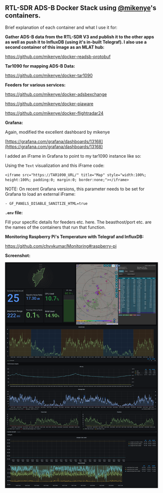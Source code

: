 ## RTL-SDR ADS-B Docker Stack using [@mikenye](https://github.com/mikenye)'s containers.

Brief explanation of each container and what I use it for:

**Gather ADS-B data from the RTL-SDR V3 and publish it to the other apps as well as push it to InfluxDB (using it's in-built Telegraf). I also use a second container of this image as an MLAT hub:**

https://github.com/mikenye/docker-readsb-protobuf


**Tar1090 for mapping ADS-B Data:**

https://github.com/mikenye/docker-tar1090


**Feeders for various services:**

https://github.com/mikenye/docker-adsbexchange

https://github.com/mikenye/docker-piaware

https://github.com/mikenye/docker-flightradar24


**Grafana:**

Again, modified the excellent dashboard by mikenye

[https://grafana.com/grafana/dashboards/13168](https://grafana.com/grafana/dashboards/13168)

I added an iFrame in Grafana to point to my tar1090 instance like so:

Using the  `Text`  visualization and this iFrame code:

```
<iframe src="https://TAR1090_URL/" title="Map" style="width:100%; height:100%; padding:0; margin:0; border:none;"></iframe>         
```

NOTE: On recent Grafana versions, this parameter needs to be set for Grafana to load an external iFrame:

```
- GF_PANELS_DISABLE_SANITIZE_HTML=true
```


**`.env`  file:**

Fill your specific details for feeders etc. here. The beasthost/port etc. are the names of the containers that run that function.


**Monitoring Raspberry Pi's Temperature with Telegraf and InfluxDB:**

https://github.com/chvvkumar/Monitoring#raspberry-pi


**Screenshot:**

![](/Screenshot.png)

